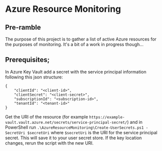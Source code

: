 # Azure Resource Monitoring

## Pre-ramble

The purpose of this project is to gather a list of active Azure resources for the purposes of monitoring. It's a bit of a work in progress though...

## Prerequisites;

In Azure Key Vault add a secret with the service principal information  following this json structure:

```
{
    "clientId": "<client-id>",
    "clientSecret": "<client-secret>",
    "subscriptionId": "<subscription-id>",
    "tenantId": "<tenant-id>"
}
```

Get the URI of the resource (for example `https://example-vault.vault.azure.net/secrets/service-principal-secret/`) and in PowerShell run `.\AzureResourceMonitoring\Create-UserSecrets.ps1 -SecretUri $secretUri` where `$secretUri` is the URI for the service principal secret. This will save it to your user secret store. If the key location changes, rerun the script with the new URI.

